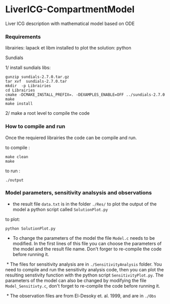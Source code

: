 # LiverICG-CompartmentModel
Liver ICG description with mathematical model based on ODE

### Requirements
librairies: lapack et libm installed
to plot the solution: python

Sundials

1/ install sundials libs:
```console
gunzip sundials-2.7.0.tar.gz
tar xvf  sundials-2.7.0.tar
mkdir  -p Librairies
cd Librairies
cmake -DCMAKE_INSTALL_PREFIX=. -DEXAMPLES_ENABLE=OFF ../sundials-2.7.0
make
make install
```
2/ make a root level to compile the code

### How to compile and run 

Once the requiered librairies the code can be compile and run. 

to compile :
```console
make clean
make
```

to run :
```console
./output
```

### Model parameters, sensitivity analsysis and observations
 * the result file `data.txt` is in the folder `./Res/`
to plot the output of the model a python script called `SolutionPlot.py`

to plot:
```console
python SolutionPlot.py
```

 * To change the parameters of the model the file `Model.c` needs to be modified. In the first lines of this file you can choose the parameters of the model and the result file name. Don't forger to re-compile the code before running it.

  * The files for sensitivity analysis are in `./SensitivityAnalysis` folder. You need to compile and run the sensitivity analysis code, then you can plot the resulting senstivity function with the python script `SensitivityPlot.py`. The parameters of the model can also be changed by modifying the file ```Model_Sensitivty.c```, don't forget to re-compile the code before running it. 

  * The observation files are from El-Desoky et. al. 1999, and are in `./Obs`



